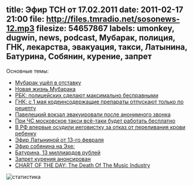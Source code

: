 title: Эфир ТСН от 17.02.2011
date: 2011-02-17 21:00
file: http://files.tmradio.net/sosonews-12.mp3
filesize: 54657867
labels: umonkey, dugwin, news, podcast, Мубарак, полиция, ГНК, лекарства, эвакуация, такси, Латынина, Батурина, Собянин, курение, запрет
---
Основные темы:

<ul>
<li><a href="http://www.lenta.ru/news/2011/02/11/mubarak1/">Мубарак ушёл в отставку</a></li>
<li><a href="http://top.rbc.ru/incidents/14/02/2011/543117.shtml">Новая жизнь Мубарака</a></li>
<li><a href="http://www.rbcdaily.ru/2011/02/17/focus/562949979727598">РБК: полицейских сделают максимально бесправными</a></li>
<li><a href="http://finam.fm/news/84605/">ГНК: с 1 мая кодеинсодержащие препараты отпускают только по рецепту</a></li>
<li><a href="http://www.rian.ru/incidents/20110212/333604638.html">Павелецкий вокзал эвакуировали после анонимного звонка</a></li>
<li><a href="http://top.rbc.ru/society/31/01/2011/535538.shtml">При ЧС московское такси всё-таки будет работать бесплатно</a></li>
<li><a href="http://medportal.ru/mednovosti/news/2011/02/02/sentence/">В РФ впервые осудили иеговистку за отказ от переливания крови ребенку</a></li>
<li><a href="http://echo.msk.ru/programs/code/749183-echo/">Эфир Латыниной от 13-го февраля</a></li>
<li><a href="http://echo.msk.ru/programs/beseda/750466-echo/">Эфир собянина на Эхе:</a></li>
<li><a href="http://txt.newsru.com/russia/17feb2011/inteko.html">Батурина, 13 миллиардов рублей</a></li>
<li><a href="http://www.kp.ru/daily/25637/801786/">Запрет курения анонсирован</a></li>
<li><a href="http://www.businessinsider.com/chart-of-the-day-music-industry-sales-2011-2">CHART OF THE DAY: The Death Of The Music Industry</a></li>
</ul>

![статистика](http://files.tmradio.net/sosonews-12.png)
